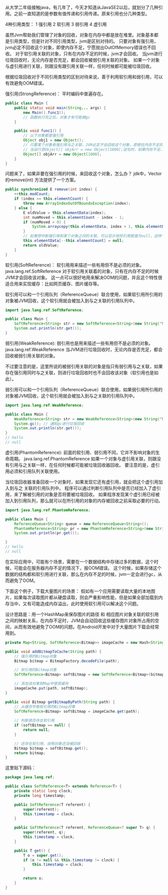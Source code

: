 从大学二年级接触java，有几年了，今天才知道从JavaSE2以后，就划分了几种引用。之前一直知道的是参数有值传递和引用传递。原来引用也分几种类型。

4种引用类型：
1 强引用
2 软引用
3 弱引用
4 虚引用

虽然Jvm帮助我们管理了对象的回收，对象在内存中都是放在堆里。对象基本都是引用类型，但是针对不同引用类型，jvm是区别对待的。
只要对象有强引用，jvm必定不回收这个对象，即使内存不足，宁愿抛出OutOfMemory错误也不回收。
对于软引用关联的对象，只有在内存不足的时候，jvm才会回收。
当jvm进行垃圾回收时，无论内存是否充足，都会回收被弱引用关联的对象。
如果一个对象与虚引用进行关联，则跟没有跟引用关联一样，任何时候都可能被垃圾回收。

根据垃圾回收对于不同引用类型的区别对待来说，善于利用软引用和弱引用，可以有效避免OOM错误。

强引用(StrongReference)：
平时编码中普遍存在。
```java
public class Main {
    public static void main(String... args) {
        new Main().func1();
        // 函数执行完之后，对象才有可能被gc
    }

    public void func1() {
        // 以下对象都是强引用
        Object obj1 = new Object();
        // 只要某个对象有强引用与之关联，JVM必定不会回收这个对象，即使在内存不足的情况下，JVM宁愿抛出OutOfMemory错误也不会回收这种对象。
        // 当运行至Object[] objArr = new Object[1000];这句时，如果内存不足，JVM会抛出OOM错误也不会回收object指向的对象。
        Object[] objArr = new Object[1000];
    }
}
```

问题来了，如果非要在强引用的时候，来回收这个对象，怎么办？
jdk中，Vector的remove(int) 方法提供了一个方案。
```java
public synchronized E remove(int index) {
    ++this.modCount;
    if (index >= this.elementCount) {
        throw new ArrayIndexOutOfBoundsException(index);
    } else {
        E oldValue = this.elementData(index);
        int numMoved = this.elementCount - index - 1;
        if (numMoved > 0) {
            System.arraycopy(this.elementData, index + 1, this.elementData, index, numMoved);
        }
        // 如果想中断强引用和某个对象之间的关联，可以显示地将引用赋值为null，这样一来的话，JVM在合适的时间就会回收该对象
        this.elementData[--this.elementCount] = null;
        return oldValue;
    }
}
```

软引用(SoftReference)：
软引用用来描述一些有用但不是必须的对象。
java.lang.ref.SoftReference
对于软引用关联着的对象，只有在内存不足的时候JVM才会回收该对象。
这一点可以很好地用来解决OOM的问题，并且这个特性很适合用来实现缓存：比如网页缓存、图片缓存等。

软引用可以和一个引用队列（ReferenceQueue）联合使用，如果软引用所引用的对象被JVM回收，这个软引用就会被加入到与之关联的引用队列中。
```java
import java.lang.ref.SoftReference;

public class Main {
    SoftReference<String> str = new SoftReference<String>(new String("hello"));
    System.out.println(str.get());
}
```

弱引用(WeakReference):
弱引用也是用来描述一些有用但不是必须的对象。
java.lang.ref.WeakReference
当JVM进行垃圾回收时，无论内存是否充足，都会回收被弱引用关联的对象。

不过要注意的是，这里所说的被弱引用关联的对象是指只有弱引用与之关联，如果存在强引用同时与之关联，则进行垃圾回收时也不会回收该对象（软引用也是如此）。

弱引用可以和一个引用队列（ReferenceQueue）联合使用，如果弱引用所引用的对象被JVM回收，这个软引用就会被加入到与之关联的引用队列中。

```java
import java.lang.ref.WeakReference;

public class Main {
    WeakReference<String> str = new WeakReference<String>(new String("hello"));
    System.gc(); // 通知gc进行垃圾回收
    System.out.println(str.get());
}
// hello
// null
```

虚引用(PhantomReference):
前面的软引用、弱引用不同，它并不影响对象的生命周期。
java.lang.ref.PhantomReference
如果一个对象与虚引用关联，则跟没有引用与之关联一样，在任何时候都可能被垃圾回收器回收。
要注意的是，虚引用必须和引用队列关联使用。

当垃圾回收器准备回收一个对象时，如果发现它还有虚引用，就会把这个虚引用加入到与之 关联的引用队列中。
程序可以通过判断引用队列中是否已经加入了虚引用，来了解被引用的对象是否将要被垃圾回收。
如果程序发现某个虚引用已经被加入到引用队列，那么就可以在所引用的对象的内存被回收之前采取必要的行动。

```java
import java.lang.ref.PhantomReference;

public class Main {
    ReferenceQueue<String> queue = new ReferenceQueue<String>();
    PhantomReference<String> pr = new PhantomReference<String>(new String("hello"), queue);
    System.out.println(pr.get());

}
// hello
// null
```

在实际应用中，可能有个场景，需要在一个数据结构中存储过多的数据，这个时候，可能会在服务器内存不足的情况下，报OOM错误。
这个时候，如果存储这个数据的结构都和软引用进行关联，那么在内存不足的时候，jvm一定会进行gc，从而避免了OOM。

下面这个例子，下载大量图片的场景：
假如有一个应用需要读取大量的本地图片，如果每次读取图片都从硬盘读取，则会严重影响性能，但是如果全部加载到内存当中，又有可能造成内存溢出，此时使用软引用可以解决这个问题。

设计思路是：用一个HashMap来保存图片的路径 和 相应图片对象关联的软引用之间的映射关系，在内存不足时，JVM会自动回收这些缓存图片对象所占用的空间，从而有效地避免了OOM的问题。在Android开发中对于大量图片下载会经常用到。

```java
private Map<String, SoftReference<Bitmap>> imageCache = new Hash<String, SoftReference<Bitmap>>();

public void addBitmapToCache(String path) {
    // 强引用的Bitmap对象
    Bitmap bitmap = BitmapFactory.decodeFile(path);

    // 软引用的Bitmap对象
    SoftReference<Bitmap> softBitmap = new SoftReference<Bitmap>(bitmap);

    // 添加该对象到Map中使其缓存
    imageCache.put(path, softBitmap);
}

public void Bitmap getBitmapByPath(String path) {
    // 从缓存中取软引用的Bitmap对象
    SoftReference<Bitmap> softBitmap = imageCache.get(path);
    
    // 判断是否存在软引用
    if (softBitmap == null) {
        return null;
    }

    // 还存在软引用，说明对象还没被回收
    Bitmap bitmap = softBitmap.get();
    return bitmap;
}
```

这里贴下源码：
```java
package java.lang.ref;

public class SoftReference<T> extends Reference<T> {
    private static long clock;
    private long timestamp;

    public SoftReference(T referent) {
        super(referent);
        this.timestamp = clock;
    }

    public SoftReference(T referent, ReferenceQueue<? super T> q) {
        super(referent, q);
        this.timestamp = clock;
    }

    public T get() {
        T o = super.get();
        if (o != null && this.timestamp != clock) {
            this.timestamp = clock;
        }

        return o;
    }
}

```